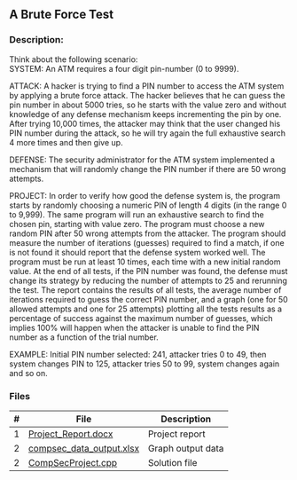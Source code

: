 ## A Brute Force Test   
### Description:

Think about the following scenario:  
SYSTEM: An ATM requires a four digit pin-number (0 to 9999).  

ATTACK: A hacker is trying to find a PIN number to access the ATM system by applying a
brute force attack. The hacker believes that he can guess the pin number in about 5000 tries, so
he starts with the value zero and without knowledge of any defense mechanism keeps
incrementing the pin by one. After trying 10,000 times, the attacker may think that the user
changed his PIN number during the attack, so he will try again the full exhaustive search 4 more
times and then give up. 

DEFENSE: The security administrator for the ATM system implemented a mechanism that will
randomly change the PIN number if there are 50 wrong attempts.  

PROJECT: In order to verify how good the defense system is, the program starts by randomly 
choosing a numeric PIN of length 4 digits (in the range 0 to 9,999). The same
program will run an exhaustive search to find the chosen pin, starting with value zero. The
program must choose a new random PIN after 50 wrong attempts from the attacker. The program
should measure the number of iterations (guesses) required to find a match, if one is not found it
should report that the defense system worked well.
The program must be run at least 10 times, each time with a new initial random value. At the end of all
tests, if the PIN number was found, the defense must change its strategy by reducing the number
of attempts to 25 and rerunning the test. The report contains the results of all tests, the
average number of iterations required to guess the correct PIN number, and a graph
(one for 50 allowed attempts and one for 25 attempts) plotting all the tests
results as a percentage of success against the maximum number of guesses, which implies 100%
will happen when the attacker is unable to find the PIN number as a function of the trial number.    

EXAMPLE: Initial PIN number selected: 241, attacker tries 0 to 49, then system changes PIN to
125, attacker tries 50 to 99, system changes again and so on.
    

### Files

|   #   | File                                                              | Description                                                |
| :---: | ----------------------------------------------------------------- | ---------------------------------------------------------- |
|   1   | [Project_Report.docx](./Project_Report.docx)| Project report                                             |
|   2   | [compsec_data_output.xlsx](./compsec_data_output.xlsx)            | Graph output data                                          |
|   2   | [CompSecProject.cpp](./CompSecProject.cpp)                        | Solution file                                              |
